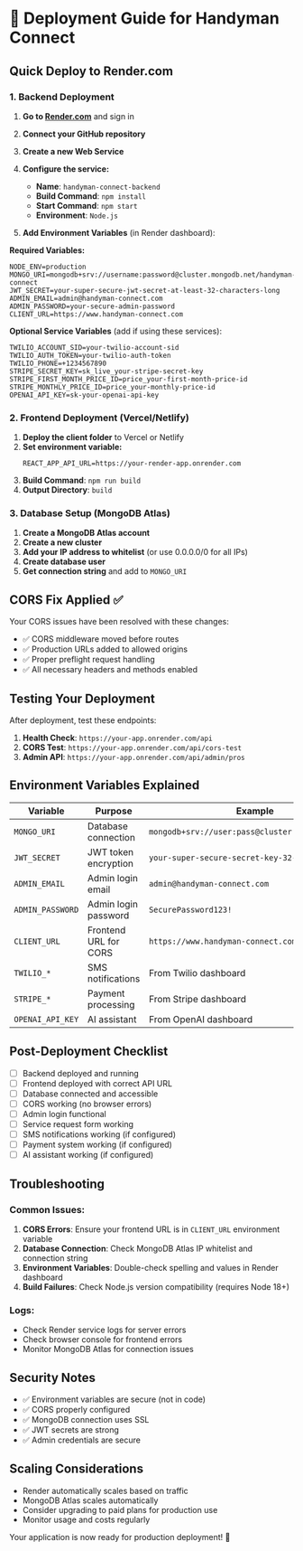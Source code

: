 # 🚀 Deployment Guide for Handyman Connect

## Quick Deploy to Render.com

### 1. Backend Deployment

1. **Go to [Render.com](https://render.com)** and sign in
2. **Connect your GitHub repository**
3. **Create a new Web Service**
4. **Configure the service:**
   - **Name**: `handyman-connect-backend`
   - **Build Command**: `npm install`
   - **Start Command**: `npm start`
   - **Environment**: `Node.js`

5. **Add Environment Variables** (in Render dashboard):

**Required Variables:**
```
NODE_ENV=production
MONGO_URI=mongodb+srv://username:password@cluster.mongodb.net/handyman-connect
JWT_SECRET=your-super-secure-jwt-secret-at-least-32-characters-long
ADMIN_EMAIL=admin@handyman-connect.com
ADMIN_PASSWORD=your-secure-admin-password
CLIENT_URL=https://www.handyman-connect.com
```

**Optional Service Variables** (add if using these services):
```
TWILIO_ACCOUNT_SID=your-twilio-account-sid
TWILIO_AUTH_TOKEN=your-twilio-auth-token
TWILIO_PHONE=+1234567890
STRIPE_SECRET_KEY=sk_live_your-stripe-secret-key
STRIPE_FIRST_MONTH_PRICE_ID=price_your-first-month-price-id
STRIPE_MONTHLY_PRICE_ID=price_your-monthly-price-id
OPENAI_API_KEY=sk-your-openai-api-key
```

### 2. Frontend Deployment (Vercel/Netlify)

1. **Deploy the client folder** to Vercel or Netlify
2. **Set environment variable:**
   ```
   REACT_APP_API_URL=https://your-render-app.onrender.com
   ```
3. **Build Command**: `npm run build`
4. **Output Directory**: `build`

### 3. Database Setup (MongoDB Atlas)

1. **Create a MongoDB Atlas account**
2. **Create a new cluster**
3. **Add your IP address to whitelist** (or use 0.0.0.0/0 for all IPs)
4. **Create database user**
5. **Get connection string** and add to `MONGO_URI`

## CORS Fix Applied ✅

Your CORS issues have been resolved with these changes:
- ✅ CORS middleware moved before routes
- ✅ Production URLs added to allowed origins
- ✅ Proper preflight request handling
- ✅ All necessary headers and methods enabled

## Testing Your Deployment

After deployment, test these endpoints:

1. **Health Check**: `https://your-app.onrender.com/api`
2. **CORS Test**: `https://your-app.onrender.com/api/cors-test`
3. **Admin API**: `https://your-app.onrender.com/api/admin/pros`

## Environment Variables Explained

| Variable | Purpose | Example |
|----------|---------|---------|
| `MONGO_URI` | Database connection | `mongodb+srv://user:pass@cluster.mongodb.net/db` |
| `JWT_SECRET` | JWT token encryption | `your-super-secure-secret-key-32-chars` |
| `ADMIN_EMAIL` | Admin login email | `admin@handyman-connect.com` |
| `ADMIN_PASSWORD` | Admin login password | `SecurePassword123!` |
| `CLIENT_URL` | Frontend URL for CORS | `https://www.handyman-connect.com` |
| `TWILIO_*` | SMS notifications | From Twilio dashboard |
| `STRIPE_*` | Payment processing | From Stripe dashboard |
| `OPENAI_API_KEY` | AI assistant | From OpenAI dashboard |

## Post-Deployment Checklist

- [ ] Backend deployed and running
- [ ] Frontend deployed with correct API URL
- [ ] Database connected and accessible
- [ ] CORS working (no browser errors)
- [ ] Admin login functional
- [ ] Service request form working
- [ ] SMS notifications working (if configured)
- [ ] Payment system working (if configured)
- [ ] AI assistant working (if configured)

## Troubleshooting

### Common Issues:

1. **CORS Errors**: Ensure your frontend URL is in `CLIENT_URL` environment variable
2. **Database Connection**: Check MongoDB Atlas IP whitelist and connection string
3. **Environment Variables**: Double-check spelling and values in Render dashboard
4. **Build Failures**: Check Node.js version compatibility (requires Node 18+)

### Logs:
- Check Render service logs for server errors
- Check browser console for frontend errors
- Monitor MongoDB Atlas for connection issues

## Security Notes

- ✅ Environment variables are secure (not in code)
- ✅ CORS properly configured
- ✅ MongoDB connection uses SSL
- ✅ JWT secrets are strong
- ✅ Admin credentials are secure

## Scaling Considerations

- Render automatically scales based on traffic
- MongoDB Atlas scales automatically
- Consider upgrading to paid plans for production use
- Monitor usage and costs regularly

Your application is now ready for production deployment! 🎉
